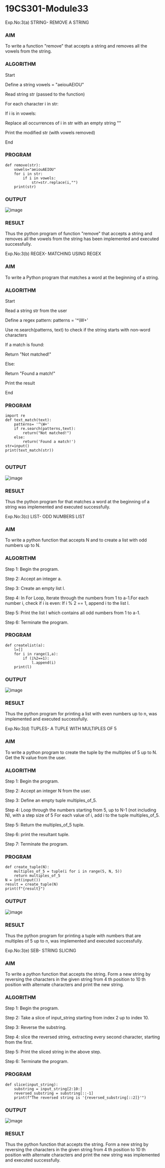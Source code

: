 # 19CS301-Module33
Exp.No:3(a)	STRING- REMOVE A STRING
### AIM
To write a function "remove" that accepts a string and removes all the vowels from the string.
### ALGORITHM
Start

Define a string vowels = "aeiouAEIOU"

Read string str (passed to the function)

For each character i in str:

If i is in vowels:

Replace all occurrences of i in str with an empty string ""

Print the modified str (with vowels removed)

End

### PROGRAM
```
def remove(str):
    vowels="aeiouAEIOU"
    for i in str:
        if i in vowels:
            str=str.replace(i,"")
    print(str)
```
### OUTPUT
 ![image](https://github.com/gokulkrishnan2005/19CS301-Module33/blob/main/nn.png)

### RESULT
Thus the python program of function "remove" that accepts a string and removes all the vowels from the string has been implemented and executed successfully.


Exp.No:3(b)	REGEX- MATCHING USING REGEX

### AIM
To write a Python program that matches a word at the beginning of a string.
### ALGORITHM

Start

Read a string str from the user

Define a regex pattern: patterns = '^\W+'

Use re.search(patterns, text) to check if the string starts with non-word characters

If a match is found:

Return "Not matched!"

Else:

Return "Found a match!"

Print the result

End

### PROGRAM
```
import re
def text_match(text):
    patterns= '^\W+'
    if re.search(patterns,text):
        return("Not matched!")
    else:
        return('Found a match!')
str=input()
print(text_match(str))
        
```
### OUTPUT
 ![image](https://github.com/gokulkrishnan2005/19CS301-Module33/blob/main/bb.png)

### RESULT
Thus the python program for that matches a word at the beginning of a string was  implemented and executed successfully.

Exp.No:3(c)	LIST- ODD NUMBERS LIST

### AIM
To write a python function that accepts N and to create a list with odd numbers up to N.
### ALGORITHM

Step 1:	 Begin the program.

Step 2:	 Accept an integer a.

Step 3:	 Create an empty list l.

Step 4:	In For Loop, Iterate through the numbers from 1 to a-1.For each number i, check if i is even: If i % 2 == 1, append i to the list l.

Step 5:	 Print the list l which contains all odd numbers from 1 to a-1.

Step 6:	 Terminate the program.
### PROGRAM
```
def createlist(a):
    l=[]
    for i in range(1,a):
        if (i%2==1):
            l.append(i)
    print(l)
```
### OUTPUT
 ![image](https://github.com/user-attachments/assets/a21369b0-1967-4362-b91f-84bb82becbcd)

### RESULT
Thus the python program for printing a list with even numbers up to n, was implemented and executed successfully.

Exp.No:3(d)	TUPLES- A TUPLE WITH MULTIPLES OF 5
### AIM
To write a python program to create the tuple by the multiples of 5 up to N. Get the N value from the user.
### ALGORITHM

Step 1:	 Begin the program.

Step 2:	 Accept an integer N from the user.

Step 3:	 Define an empty tuple multiples_of_5.

Step 4:	 Loop through the numbers starting from 5, up to N-1 (not including N), with a step size of 5 For each value of i, add i to the tuple multiples_of_5.

Step 5:	 Return the multiples_of_5 tuple.

Step 6:	 print the resultant tuple.

Step 7:	 Terminate the program.
### PROGRAM
```
def create_tuple(N):
    multiples_of_5 = tuple(i for i in range(5, N, 5))
    return multiples_of_5
N = int(input())
result = create_tuple(N)
print(f"{result}")
```
### OUTPUT
![image](https://github.com/user-attachments/assets/a16820ca-d669-4520-b141-c4e0a836c910)


 
### RESULT
Thus the python program for printing a tuple with numbers that are multiples of 5 up to n, was implemented and executed successfully.

Exp.No:3(e)	SEB- STRING SLICING
### AIM
To write a python function that accepts the string. Form a new string by reversing the characters in the given string from 4 th position to 10  th position with alternate characters and print the new string.
### ALGORITHM

Step 1:	 Begin the program.

Step 2:	 Take a slice of input_string starting from index 2 up to index 10.

Step 3:	 Reverse the substring.

Step 4:	 slice the reversed string, extracting every second character, starting from the first.

Step 5:	 Print the sliced string in the above step.

Step 6:	 Terminate the program.
### PROGRAM
```
def slice(input_string):
    substring = input_string[2:10:]
    reversed_substring = substring[::-1]
    print(f"The reversed string is '{reversed_substring[::2]}'")
```
### OUTPUT
 ![image](https://github.com/user-attachments/assets/1c3e5d33-4525-44e9-93c4-3431af135a04)

### RESULT
Thus the python function that accepts the string. Form a new string by reversing the characters in the given string from 4 th position to 10  th position with alternate characters and print the new string was implemented and executed successfully.









